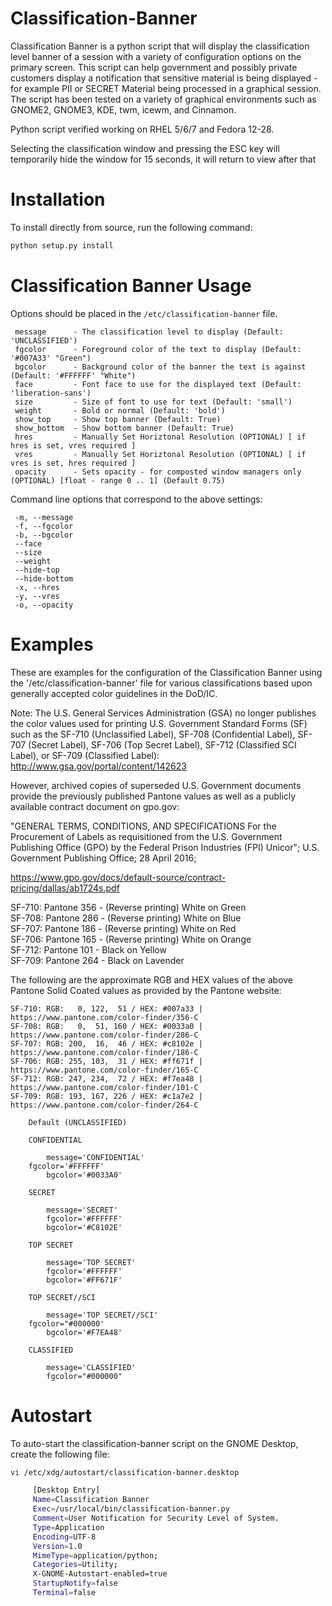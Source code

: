 Classification-Banner
=====================

Classification Banner is a python script that will display the
classification level banner of a session with a variety of
configuration options on the primary screen.  This script can
help government and possibly private customers display a 
notification that sensitive material is being displayed - for 
example PII or SECRET Material being processed in a graphical
session. The script has been tested on a variety of graphical
environments such as GNOME2, GNOME3, KDE, twm, icewm, and Cinnamon.

Python script verified working on RHEL 5/6/7 and Fedora 12-28.

Selecting the classification window and pressing the ESC key
will temporarily hide the window for 15 seconds, it will return
to view after that

Installation
============
To install directly from source, run the following command:
```sh
python setup.py install
```

Classification Banner Usage
===========================

Options should be placed in the `/etc/classification-banner` file.

```
 message      - The classification level to display (Default: 'UNCLASSIFIED')
 fgcolor      - Foreground color of the text to display (Default: '#007A33' "Green")
 bgcolor      - Background color of the banner the text is against (Default: '#FFFFFF' "White")
 face         - Font face to use for the displayed text (Default: 'liberation-sans')
 size         - Size of font to use for text (Default: 'small')
 weight       - Bold or normal (Default: 'bold')
 show_top     - Show top banner (Default: True)
 show_bottom  - Show bottom banner (Default: True)
 hres         - Manually Set Horiztonal Resolution (OPTIONAL) [ if hres is set, vres required ]
 vres         - Manually Set Horiztonal Resolution (OPTIONAL) [ if vres is set, hres required ]
 opacity      - Sets opacity - for composted window managers only (OPTIONAL) [float - range 0 .. 1] (Default 0.75)
```

Command line options that correspond to the above settings:

```
 -m, --message
 -f, --fgcolor
 -b, --bgcolor
 --face
 --size
 --weight
 --hide-top
 --hide-bottom
 -x, --hres
 -y, --vres
 -o, --opacity
```

Examples
========

These are examples for the configuration of the Classification Banner
using the '/etc/classification-banner' file for various classifications
based upon generally accepted color guidelines in the DoD/IC.

Note: The U.S. General Services Administration (GSA) no longer publishes
the color values used for printing U.S. Government Standard Forms (SF)
such as the SF-710 (Unclassified Label), SF-708 (Confidential Label),
SF-707 (Secret Label), SF-706 (Top Secret Label), SF-712 (Classified 
SCI Label), or SF-709 (Classified Label): 
http://www.gsa.gov/portal/content/142623

However, archived copies of superseded U.S. Government documents provide
the previously published Pantone values as well as a publicly available
contract document on gpo.gov:

"GENERAL TERMS, CONDITIONS, AND SPECIFICATIONS For the Procurement of
Labels as requisitioned from the U.S. Government Publishing Office (GPO)
by the Federal Prison Industries (FPI) Unicor"; U.S. Government Publishing
Office; 28 April 2016;

https://www.gpo.gov/docs/default-source/contract-pricing/dallas/ab1724s.pdf

SF-710: Pantone 356 - (Reverse printing) White on Green<br />
SF-708: Pantone 286 - (Reverse printing) White on Blue<br />
SF-707: Pantone 186 - (Reverse printing) White on Red<br />
SF-706: Pantone 165 - (Reverse printing) White on Orange<br />
SF-712: Pantone 101 - Black on Yellow<br />
SF-709: Pantone 264 - Black on Lavender<br />

The following are the approximate RGB and HEX values of the above Pantone
Solid Coated values as provided by the Pantone website:

```
SF-710: RGB:   0, 122,  51 / HEX: #007a33 | https://www.pantone.com/color-finder/356-C
SF-708: RGB:   0,  51, 160 / HEX: #0033a0 | https://www.pantone.com/color-finder/286-C
SF-707: RGB: 200,  16,  46 / HEX: #c8102e | https://www.pantone.com/color-finder/186-C
SF-706: RGB: 255, 103,  31 / HEX: #ff671f | https://www.pantone.com/color-finder/165-C
SF-712: RGB: 247, 234,  72 / HEX: #f7ea48 | https://www.pantone.com/color-finder/101-C
SF-709: RGB: 193, 167, 226 / HEX: #c1a7e2 | https://www.pantone.com/color-finder/264-C

    Default (UNCLASSIFIED)
        
    CONFIDENTIAL
    
        message='CONFIDENTIAL'
	fgcolor='#FFFFFF'
        bgcolor='#0033A0'
    
    SECRET
        
        message='SECRET'
        fgcolor='#FFFFFF'
        bgcolor='#C8102E'
    
    TOP SECRET
        
        message='TOP SECRET'
        fgcolor='#FFFFFF'
        bgcolor='#FF671F'
        
    TOP SECRET//SCI
        
        message='TOP SECRET//SCI'
	fgcolor="#000000'
        bgcolor='#F7EA48'

    CLASSIFIED
    
        message='CLASSIFIED'
        fgcolor="#000000"
```

Autostart
=========

To auto-start the classification-banner script on the GNOME Desktop, 
create the following file:

```sh
vi /etc/xdg/autostart/classification-banner.desktop

     [Desktop Entry]
     Name=Classification Banner
     Exec=/usr/local/bin/classification-banner.py
     Comment=User Notification for Security Level of System.
     Type=Application
     Encoding=UTF-8
     Version=1.0
     MimeType=application/python;
     Categories=Utility;
     X-GNOME-Autostart-enabled=true
     StartupNotify=false
     Terminal=false
```
